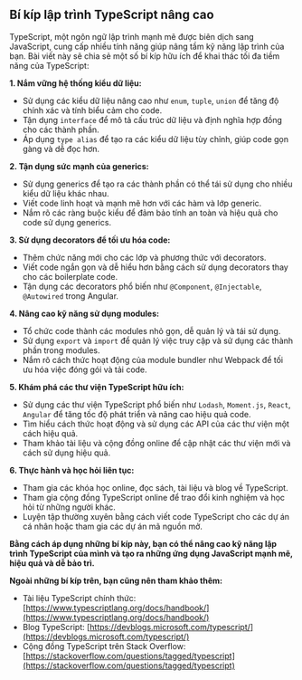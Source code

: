 ## Bí kíp lập trình TypeScript nâng cao

TypeScript, một ngôn ngữ lập trình mạnh mẽ được biên dịch sang JavaScript, cung cấp nhiều tính năng giúp nâng tầm kỹ năng lập trình của bạn. Bài viết này sẽ chia sẻ một số bí kíp hữu ích để khai thác tối đa tiềm năng của TypeScript:

**1. Nắm vững hệ thống kiểu dữ liệu:**

- Sử dụng các kiểu dữ liệu nâng cao như `enum`, `tuple`, `union` để tăng độ chính xác và tính biểu cảm cho code.
- Tận dụng `interface` để mô tả cấu trúc dữ liệu và định nghĩa hợp đồng cho các thành phần.
- Áp dụng `type alias` để tạo ra các kiểu dữ liệu tùy chỉnh, giúp code gọn gàng và dễ đọc hơn.

**2. Tận dụng sức mạnh của generics:**

- Sử dụng generics để tạo ra các thành phần có thể tái sử dụng cho nhiều kiểu dữ liệu khác nhau.
- Viết code linh hoạt và mạnh mẽ hơn với các hàm và lớp generic.
- Nắm rõ các ràng buộc kiểu để đảm bảo tính an toàn và hiệu quả cho code sử dụng generics.

**3. Sử dụng decorators để tối ưu hóa code:**

- Thêm chức năng mới cho các lớp và phương thức với decorators.
- Viết code ngắn gọn và dễ hiểu hơn bằng cách sử dụng decorators thay cho các boilerplate code.
- Tận dụng các decorators phổ biến như `@Component`, `@Injectable`, `@Autowired` trong Angular.

**4. Nâng cao kỹ năng sử dụng modules:**

- Tổ chức code thành các modules nhỏ gọn, dễ quản lý và tái sử dụng.
- Sử dụng `export` và `import` để quản lý việc truy cập và sử dụng các thành phần trong modules.
- Nắm rõ cách thức hoạt động của module bundler như Webpack để tối ưu hóa việc đóng gói và tải code.

**5. Khám phá các thư viện TypeScript hữu ích:**

- Sử dụng các thư viện TypeScript phổ biến như `Lodash`, `Moment.js`, `React`, `Angular` để tăng tốc độ phát triển và nâng cao hiệu quả code.
- Tìm hiểu cách thức hoạt động và sử dụng các API của các thư viện một cách hiệu quả.
- Tham khảo tài liệu và cộng đồng online để cập nhật các thư viện mới và cách sử dụng hiệu quả.

**6. Thực hành và học hỏi liên tục:**

- Tham gia các khóa học online, đọc sách, tài liệu và blog về TypeScript.
- Tham gia cộng đồng TypeScript online để trao đổi kinh nghiệm và học hỏi từ những người khác.
- Luyện tập thường xuyên bằng cách viết code TypeScript cho các dự án cá nhân hoặc tham gia các dự án mã nguồn mở.

**Bằng cách áp dụng những bí kíp này, bạn có thể nâng cao kỹ năng lập trình TypeScript của mình và tạo ra những ứng dụng JavaScript mạnh mẽ, hiệu quả và dễ bảo trì.**

**Ngoài những bí kíp trên, bạn cũng nên tham khảo thêm:**

- Tài liệu TypeScript chính thức: [https://www.typescriptlang.org/docs/handbook/](https://www.typescriptlang.org/docs/handbook/)
- Blog TypeScript: [https://devblogs.microsoft.com/typescript/](https://devblogs.microsoft.com/typescript/)
- Cộng đồng TypeScript trên Stack Overflow: [https://stackoverflow.com/questions/tagged/typescript](https://stackoverflow.com/questions/tagged/typescript)
